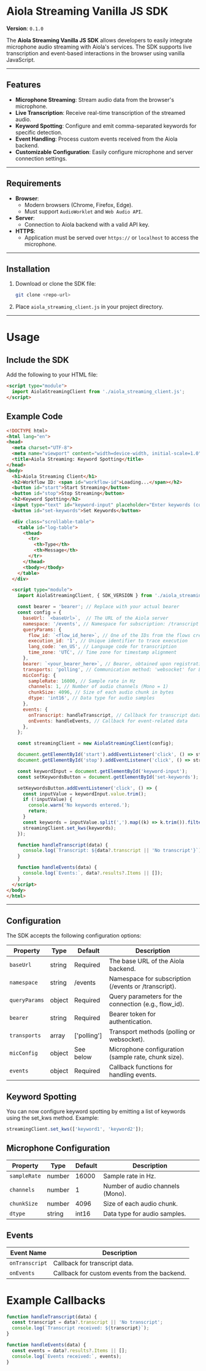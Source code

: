 # Aiola Streaming Vanilla JS SDK

**Version**: `0.1.0`

The **Aiola Streaming Vanilla JS SDK** allows developers to easily integrate microphone audio streaming with Aiola's services. The SDK supports live transcription and event-based interactions in the browser using vanilla JavaScript.

---

## Features

- **Microphone Streaming**: Stream audio data from the browser's microphone.
- **Live Transcription**: Receive real-time transcription of the streamed audio.
- **Keyword Spotting**: Configure and emit comma-separated keywords for specific detection.
- **Event Handling**: Process custom events received from the Aiola backend.
- **Customizable Configuration**: Easily configure microphone and server connection settings.

---

## Requirements

- **Browser**:
  - Modern browsers (Chrome, Firefox, Edge).
  - Must support `AudioWorklet` and `Web Audio API`.
- **Server**:
  - Connection to Aiola backend with a valid API key.
- **HTTPS**:
  - Application must be served over `https://` or `localhost` to access the microphone.

---

## Installation

1. Download or clone the SDK file:
   ```bash
   git clone <repo-url>
   ```
2.	Place `aiola_streaming_client.js` in your project directory.
---

# Usage

## Include the SDK

Add the following to your HTML file:

```html
<script type="module">
  import AiolaStreamingClient from './aiola_streaming_client.js';
</script>
```

## Example Code

```html
<!DOCTYPE html>
<html lang="en">
<head>
  <meta charset="UTF-8">
  <meta name="viewport" content="width=device-width, initial-scale=1.0">
  <title>Aiola Streaming: Keyword Spotting</title>
</head>
<body>
  <h1>Aiola Streaming Client</h1>
  <h2>Workflow ID: <span id="workflow-id">Loading...</span></h2>
  <button id="start">Start Streaming</button>
  <button id="stop">Stop Streaming</button>
  <h2>Keyword Spotting</h2>
  <input type="text" id="keyword-input" placeholder="Enter keywords (comma-separated)">
  <button id="set-keywords">Set Keywords</button>

  <div class="scrollable-table">
    <table id="log-table">
      <thead>
        <tr>
          <th>Type</th>
          <th>Message</th>
        </tr>
      </thead>
      <tbody></tbody>
    </table>
  </div>

  <script type="module">
    import AiolaStreamingClient, { SDK_VERSION } from './aiola_streaming_client.js';

    const bearer = 'bearer'; // Replace with your actual bearer
    const config = {
      baseUrl: `<baseUrl>`,  // The URL of the Aiola server
      namespace: '/events', // Namespace for subscription: /transcript (for transcription) or /events (for transcription + LLM solution)
      queryParams: {
        flow_id: `<flow_id_here>`, // One of the IDs from the flows created for the user
        execution_id: '1', // Unique identifier to trace execution
        lang_code: 'en_US', // Language code for transcription
        time_zone: 'UTC', // Time zone for timestamp alignment
      },
      bearer: `<your_bearer_here>`, // Bearer, obtained upon registration with Aiola
      transports: 'polling', // Communication method: 'websocket' for L4 or 'polling' for L7
      micConfig: {
        sampleRate: 16000, // Sample rate in Hz 
        channels: 1, // Number of audio channels (Mono = 1) 
        chunkSize: 4096, // Size of each audio chunk in bytes
        dtype: 'int16', // Data type for audio samples
      },
      events: {
        onTranscript: handleTranscript, // Callback for transcript data
        onEvents: handleEvents, // Callback for event-related data
      },
    };

    const streamingClient = new AiolaStreamingClient(config);

    document.getElementById('start').addEventListener('click', () => streamingClient.startStreaming());
    document.getElementById('stop').addEventListener('click', () => streamingClient.stopStreaming());

    const keywordInput = document.getElementById('keyword-input');
    const setKeywordsButton = document.getElementById('set-keywords');

    setKeywordsButton.addEventListener('click', () => {
      const inputValue = keywordInput.value.trim();
      if (!inputValue) {
        console.warn('No keywords entered.');
        return;
      }
      const keywords = inputValue.split(',').map((k) => k.trim()).filter((k) => k);
      streamingClient.set_kws(keywords);
    });

    function handleTranscript(data) {
      console.log(`Transcript: ${data?.transcript || 'No transcript'}`);
    }

    function handleEvents(data) {
      console.log(`Events:`, data?.results?.Items || []);
    }
  </script>
</body>
</html>
```

---

## Configuration

The SDK accepts the following configuration options:

| Property	| Type	| Default	| Description |
|-----------|-------|-----------|-------------|
| `baseUrl`	| string	| Required	| The base URL of the Aiola backend. |
| `namespace`	| string	| /events	| Namespace for subscription (/events or /transcript). |
| `queryParams`	| object	| Required	| Query parameters for the connection (e.g., flow_id). |
| `bearer`	| string	| Required	| Bearer token for authentication. |
| `transports`	| array	| ['polling']	| Transport methods (polling or websocket). |
| `micConfig`	| object	| See below	| Microphone configuration (sample rate, chunk size). |
| `events`	| object	| Required	| Callback functions for handling events. |

## Keyword Spotting

You can now configure keyword spotting by emitting a list of keywords using the set_kws method. Example:

```javascript
streamingClient.set_kws(['keyword1', 'keyword2']);
```

## Microphone Configuration

| Property	| Type	| Default	| Description |
|-----------|-------|-----------|-------------|
|`sampleRate`|	number|	16000|	Sample rate in Hz.|
|`channels`|	number|	1|	Number of audio channels (Mono).|
|`chunkSize`|	number|	4096|	Size of each audio chunk.|
|`dtype`|	string|	int16|	Data type for audio samples.|

## Events

|Event Name	| Description|
|-|-|
|`onTranscript` |	Callback for transcript data.|
|`onEvents` |	Callback for custom events from the backend.|

# Example Callbacks

```javascript
function handleTranscript(data) {
  const transcript = data?.transcript || 'No transcript';
  console.log(`Transcript received: ${transcript}`);
}

function handleEvents(data) {
  const events = data?.results?.Items || [];
  console.log(`Events received:`, events);
}
```
